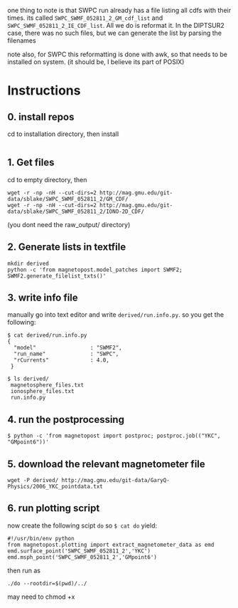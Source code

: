one thing to note is that SWPC run already has a file listing all cdfs with their times. its called `SWPC_SWMF_052811_2_GM_cdf_list` and `SWPC_SWMF_052811_2_IE_CDF_list`. All we do is reformat it. In the DIPTSUR2 case, there was no such files, but we can generate the list by parsing the filenames

note also, for SWPC this reformatting is done with awk, so that needs to be installed on system. (it should be, I believe its part of POSIX)

# Instructions

## 0. install repos

cd to installation directory, then install
```

```

## 1. Get files
cd to empty directory, then
```
wget -r -np -nH --cut-dirs=2 http://mag.gmu.edu/git-data/sblake/SWPC_SWMF_052811_2/GM_CDF/
wget -r -np -nH --cut-dirs=2 http://mag.gmu.edu/git-data/sblake/SWPC_SWMF_052811_2/IONO-2D_CDF/
```
(you dont need the raw\_output/ directory)

## 2. Generate lists in textfile
```
mkdir derived
python -c 'from magnetopost.model_patches import SWMF2; SWMF2.generate_filelist_txts()'
```

## 3. write info file

manually go into text editor and write `derived/run.info.py`.
so you get the following:
```
$ cat derived/run.info.py
{
  "model"                 : "SWMF2",
  "run_name"              : "SWPC",
  "rCurrents"             : 4.0,
 }

$ ls derived/
 magnetosphere_files.txt
 ionosphere_files.txt
 run.info.py
```

## 4. run the postprocessing
```
$ python -c 'from magnetopost import postproc; postproc.job(("YKC", "GMpoint6"))'
```

## 5. download the relevant magnetometer file
```
wget -P derived/ http://mag.gmu.edu/git-data/GaryQ-Physics/2006_YKC_pointdata.txt
```

## 6. run plotting script

now create the following scipt `do` so `$ cat do` yield:
```
#!/usr/bin/env python
from magnetopost.plotting import extract_magnetometer_data as emd
emd.surface_point('SWPC_SWMF_052811_2','YKC')
emd.msph_point('SWPC_SWMF_052811_2','GMpoint6')
```
then run as
```
./do --rootdir=$(pwd)/../
```
may need to chmod +x
